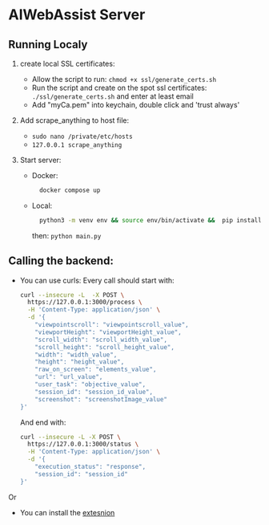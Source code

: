 # AIWebAssist Server



## Running Localy 

1. create local SSL certificates:
    - Allow the script to run: ```chmod +x ssl/generate_certs.sh```
    - Run the script and create on the spot ssl certificates: ```./ssl/generate_certs.sh``` and enter at least email 
    - Add "myCa.pem" into keychain, double click and 'trust always'

2. Add scrape_anything to host file:
    - ```sudo nano /private/etc/hosts```
    - ```127.0.0.1 scrape_anything```

3. Start server:

    - Docker:
      ```bash
        docker compose up
      ```
    - Local:
      ```bash
        python3 -m venv env && source env/bin/activate &&  pip install -r requirements.txt && ./setup.sh
      ```
      then:
      ```python main.py```

## Calling the backend:

- You can use curls:
  Every call should start with:
    ```bash
    curl --insecure -L  -X POST \
      https://127.0.0.1:3000/process \
      -H 'Content-Type: application/json' \
      -d '{
        "viewpointscroll": "viewpointscroll_value",
        "viewportHeight": "viewportHeight_value",
        "scroll_width": "scroll_width_value",
        "scroll_height": "scroll_height_value",
        "width": "width_value",
        "height": "height_value",
        "raw_on_screen": "elements_value",
        "url": "url_value",
        "user_task": "objective_value",
        "session_id": "session_id_value",
        "screenshot": "screenshotImage_value"
    }'
    ```

  And end with:
    ```bash
    curl --insecure -L -X POST \
      https://127.0.0.1:3000/status \
      -H 'Content-Type: application/json' \
      -d '{
        "execution_status": "response",
        "session_id": "session_id"
    }'
    ```

Or 
  - You can install the [extesnion](https://github.com/AIWebAssist/AIWebAssistExtension)